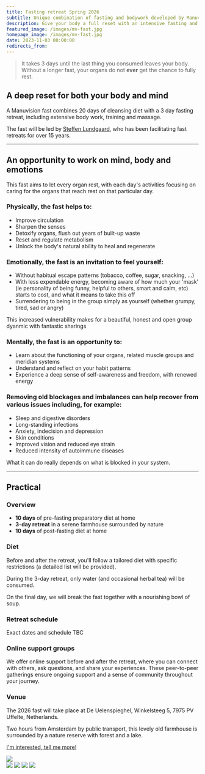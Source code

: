 ```yaml
---
title: Fasting retreat Spring 2026
subtitle: Unique combination of fasting and bodywork developed by Manuvision
description: Give your body a full reset with an intensive fasting and body therapy retreat, designed to cleanse muscles, organs, emotions and the mind. Led by Steffen Lundgaard, who has been facilitating fast retreats for over 15 years.
featured_image: /images/mv-fast.jpg
homepage_image: /images/mv-fast.jpg
date: 2023-11-03 00:00:00
redirects_from:
---
```


> It takes 3 days until the last thing you consumed leaves your body. Without a longer fast, your organs do not **ever** get the chance to fully rest.

## A deep reset for both your body and mind

A Manuvision fast combines 20 days of cleansing diet with a 3 day fasting retreat, including extensive body work, training and massage.

The fast will be led by [Steffen Lundgaard](https://manuvision.es/en/steffen-en/), who has been facilitating fast retreats for over 15 years.

---

## An opportunity to work on mind, body and emotions

This fast aims to let every organ rest, with each day's activities focusing on caring for the organs that reach rest on that particular day.

### Physically, the fast helps to:
- Improve circulation
- Sharpen the senses
- Detoxify organs, flush out years of built-up waste
- Reset and regulate metabolism
- Unlock the body's natural ability to heal and regenerate

### Emotionally, the fast is an invitation to feel yourself:
- Without habitual escape patterns (tobacco, coffee, sugar, snacking, ...)
- With less expendable energy, becoming aware of how much your 'mask' (ie personality of being funny, helpful to others, smart and calm, etc) starts to cost, and what it means to take this off
- Surrendering to being in the group simply as yourself (whether grumpy, tired, sad or angry)

This increased vulnerability makes for a beautiful, honest and open group dyanmic with fantastic sharings

### Mentally, the fast is an opportunity to:
- Learn about the functioning of your organs, related muscle groups and meridian systems
- Understand and reflect on your habit patterns
- Experience a deep sense of self-awareness and freedom, with renewed energy

### Removing old blockages and imbalances can help recover from various issues including, for example:
- Sleep and digestive disorders
- Long-standing infections
- Anxiety, indecision and depression
- Skin conditions
- Improved vision and reduced eye strain
- Reduced intensity of autoimmune diseases

What it can do really depends on what is blocked in your system.

---

## Practical

### Overview

- **10 days** of pre-fasting preparatory diet at home  
- **3-day retreat** in a serene farmhouse surrounded by nature  
- **10 days** of post-fasting diet at home  

### Diet

Before and after the retreat, you'll follow a tailored diet with specific restrictions (a detailed list will be provided).

During the 3-day retreat, only water (and occasional herbal tea) will be consumed.

On the final day, we will break the fast together with a nourishing bowl of soup.

### Retreat schedule

Exact dates and schedule TBC

<!--
- **3 April:** Conference call with all participants with preparatory instructions and setting up online support groups.
- **28 April to 7 May:** Preparatory diet 
- **8 May:** You'll begin the water-only fast. We will gather at the venue in the afternoon/evening and settle in (you can arrive any time after 14:00).
- **9 and 10 May:** Full, active days dedicated to physical training, stretching, and bodywork - designed to cleanse and energize each organ. There will be opportunities for nature walks, swimming, and enjoying the sauna.
- **11 May:** Morning with active sessions, and a bowl of soup for lunch to celebrate the completion of the fast. We'll finish up and be ready to leave around 14:00.
- **12 -21 May:** Post-fast diet  (the hardest part!) 
- **28 May:** Optional conference call with a space to share reflections and learnings.
-->

### Online support groups

We offer online support before and after the retreat, where you can connect with others, ask questions, and share your experiences.
These peer-to-peer gatherings ensure ongoing support and a sense of community throughout your journey.

### Venue

The 2026 fast will take place at De Uelenspieghel, Winkelsteeg 5, 7975 PV Uffelte, Netherlands.

Two hours from Amsterdam by public transport, this lovely old farmhouse is surrounded by a nature reserve with forest and a lake.

<a href="/contact" class="button button--large">I'm interested, tell me more!</a>

<div class="gallery" data-columns="1">
	<img src="/images/fast-venue.jpg">
</div>

<div class="gallery" data-columns="2">
	<img src="/images/fast-outside.jpg">
    <img src="/images/fast-inside.jpg">
	<img src="/images/fast-outside2.jpg">
    <img src="/images/fast-bar.jpg">
</div>
